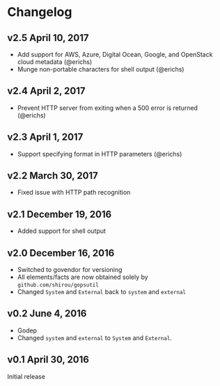 # Changelog

## v2.5 April 10, 2017

* Add support for AWS, Azure, Digital Ocean, Google, and OpenStack cloud metadata (@erichs)
* Munge non-portable characters for shell output (@erichs)

## v2.4 April 2, 2017

* Prevent HTTP server from exiting when a 500 error is returned (@erichs)

## v2.3 April 1, 2017

* Support specifying format in HTTP parameters (@erichs)

## v2.2 March 30, 2017

* Fixed issue with HTTP path recognition

## v2.1 December 19, 2016

* Added support for shell output

## v2.0 December 16, 2016

* Switched to govendor for versioning
* All elements/facts are now obtained solely by `github.com/shirou/gopsutil`
* Changed `System` and `External` back to `system` and `external`

## v0.2 June 4, 2016

* Godep
* Changed `system` and `external` to `System` and `External`.

## v0.1 April 30, 2016

Initial release
